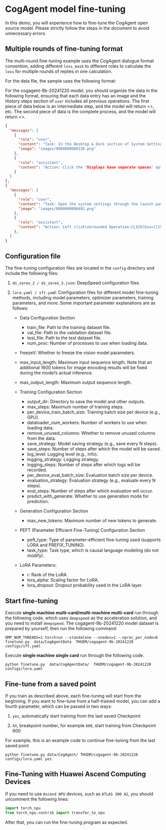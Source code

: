# CogAgent model fine-tuning

In this demo, you will experience how to fine-tune the CogAgent open source model. Please strictly follow the steps in
the document to avoid unnecessary errors.

## Multiple rounds of fine-tuning format

The multi-round fine-tuning example uses the CogAgent dialogue format convention, adding different `loss_mask` to
different roles to calculate the `loss` for multiple rounds of replies in one calculation.

For the data file, the sample uses the following format:

For the cogagent-9b-20241220 model, you should organize the data in the following format, ensuring that each data entry has an image and the History steps section of `user` includes all previous operations.
The first piece of data below is an intermediate step, and the model will return <<general operation>>, etc. The second piece of data is the complete process, and the model will return <<END>>.

```json
{
  "messages": [
    {
      "role": "user",
      "content": "Task: In the Desktop & Dock section of System Settings, turn on the option "Displays have separate Spaces" in the Mission Control section\n(Platform: Mac)\n(Answer in Action-Operation-Sensitive format.)\nHistory steps: \n0. CLICK(box=[[588,946,616,985]], element_info='System Settings')\tClick the "System Settings" menu at the bottom of the screen to open System Settings\n1. CLICK(box=[[227,561,297,585]], element_info='Desktop & Dock')\tClick the "Desktop & Dock" option in the left menu to enter the Desktop & Dock settings interface. \n2. SCROLL_DOWN(box=[[367,39,691,929]], step_count=75, element_info='Scroll')\tIn the scroll area on the right side of the current screen, scroll down to view more options. \n",
      "image": "images/0000000000336.png"
    },
    {
      "role": "assistant",
      "content": "Action: Click the "Displays have separate spaces" option in the "Schedule Center" section to enable this feature. \nGrounded Operation:CLICK(box=[[655,842,671,857]], element_info='"Displays have separate spaces" switch button')\n<<General Operation>>"
    }
  ]
},
{
  "messages": [
    {
      "role": "user",
      "content": "Task: Open the system settings through the launch pad, navigate to the "Network" section, and set the DNS manual IP address to 8.8.4.4.\n(Platform: Mac)\n(Answer in Action-Operation-Sensitive format.)\nHistory steps: \n0. CLICK(box=[[7,6,27,31]], element_info='Apple logo')\tClick the "Apple" icon in the upper left corner of the screen to open the system settings.\n1. CLICK(box=[[3,77,161,99]], element_info='System settings…')\tClick the "System settings…" option in the menu bar in the upper left corner of the screen to open the system settings interface.\n2. CLICK(box=[[7,478,125,512]], element_info='Network')\tClick the "Network" option in the left menu to enter the network settings interface. \n3. CLICK(box=[[155,217,459,270]], element_info='Wi-Fi, Connected')\tClick the "Wi-Fi" option in the upper middle of the screen to enter the Wi-Fi settings interface. \n4. CLICK(box=[[405,280,447,296]], element_info='Details...')\tClick the "Details..." button next to the Wi-Fi name to view detailed information about the current Wi-Fi. \n5. CLICK(box=[[27,344,45,362]], element_info='DNS')\tClick the "DNS" option in the left menu to enter the DNS settings interface. \n6. CLICK(box=[[166,308,442,399]], element_info='8.8.8.8')\tClick the DNS server address input box to enter a new DNS server address. \n7. TYPE(box=[[163,308,443,322]], text='8.8.4.4', element_info='ip address input box')\tEnter 8.8.4.4 in the DNS server>Address input box to set a manual IP address. \n8. CLICK(box=[[410,636,440,651]], element_info='OK')\tClick the "OK" button in the lower right corner of the interface to confirm and save the changes to the DNS settings. \n",
      "image": "images/0000000000482.png"
    },
    {
      "role": "assistant",
      "content": "Action: Left click\nGrounded Operation:CLICK(box=[[150,911,180,975]], element_info='lower')\n<<END>>"
    },
  ]
}
```

## Configuration file

The fine-tuning configuration files are located in the `config` directory and include the following files:
1. `ds_zereo_2 / ds_zereo_3.json`: DeepSpeed configuration files.
2. `lora.yaml / sft.yam`l: Configuration files for different model fine-tuning methods, including model parameters,
optimizer parameters, training parameters, and more. Some important parameter explanations are as follows:

   + Data Configuration Section
     + train_file: Path to the training dataset file.
     + val_file: Path to the validation dataset file.
     + test_file: Path to the test dataset file.
     + num_proc: Number of processes to use when loading data.

   + freezeV: Whether to freeze the vision model parameters.
   + max_input_length: Maximum input sequence length. Note that an additional 1600 tokens for image encoding results will
   be fixed during the model’s actual inference.
   + max_output_length: Maximum output sequence length.

   + Training Configuration Section
       + output_dir: Directory to save the model and other outputs.
       + max_steps: Maximum number of training steps.
       + per_device_train_batch_size: Training batch size per device (e.g., GPU).
       + dataloader_num_workers: Number of workers to use when loading data.
       + remove_unused_columns: Whether to remove unused columns from the data.
       + save_strategy: Model saving strategy (e.g., save every N steps).
       + save_steps: Number of steps after which the model will be saved.
       + log_level: Logging level (e.g., info).
       + logging_strategy: Logging strategy.
       + logging_steps: Number of steps after which logs will be recorded.
       + per_device_eval_batch_size: Evaluation batch size per device.
       + evaluation_strategy: Evaluation strategy (e.g., evaluate every N steps).
       + eval_steps: Number of steps after which evaluation will occur.
       + predict_with_generate: Whether to use generation mode for prediction.

   + Generation Configuration Section
     + max_new_tokens: Maximum number of new tokens to generate.

   + PEFT (Parameter Efficient Fine-Tuning) Configuration Section
     + peft_type: Type of parameter-efficient fine-tuning used (supports LORA and PREFIX_TUNING).
     + task_type: Task type, which is causal language modeling (do not modify).

   + LoRA Parameters:
     + r: Rank of the LoRA.
     + lora_alpha: Scaling factor for LoRA.
     + lora_dropout: Dropout probability used in the LoRA layer.

## Start fine-tuning

Execute **single machine multi-card/multi-machine multi-card** run through the following code, which uses `deepspeed` as
the acceleration solution, and you need to install `deepspeed`.
The cogagent-9b-20241220 model dataset is prepared by yourself, then run the following command:

```shell
OMP_NUM_THREADS=1 torchrun --standalone --nnodes=1 --nproc_per_node=8  finetune.py  data/CogAgentData  THUDM/cogagent-9b-20241220  configs/sft.yaml
```

Execute **single machine single card** run through the following code.

```shell
python finetune.py  data/CogAgentData/  THUDM/cogagent-9b-20241220  configs/lora.yaml
```

## Fine-tune from a saved point

If you train as described above, each fine-tuning will start from the beginning. If you want to fine-tune from a
half-trained model, you can add a fourth parameter, which can be passed in two ways:

1. `yes`, automatically start training from the last saved Checkpoint

2. `XX`, breakpoint number, for example `600`, start training from Checkpoint 600

For example, this is an example code to continue fine-tuning from the last saved point

```shell
python finetune.py data/CogAgent/ THUDM/cogagent-9b-20241220 configs/lora.yaml yes
```

## Fine-Tuning with Huawei Ascend Computing Devices

If you need to use `Ascend NPU` devices, such as `ATLAS 300 A2`, you should uncomment the following lines:

```python
import torch_npu
from torch_npu.contrib import transfer_to_npu
```

After that, you can run the fine-tuning program as expected.
